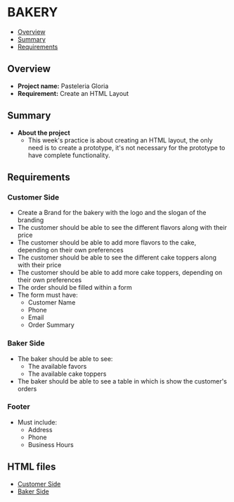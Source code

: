 # BAKERY

- [Overview](#overview)
- [Summary](#summary)
- [Requirements](#requirements)

## Overview

- **Project name:** Pasteleria Gloria
- **Requirement:** Create an HTML Layout

## Summary

- **About the project**
  - This week's practice is about creating an HTML layout, the only need is to create a prototype, it's not necessary for the prototype to have complete functionality.

## Requirements

### Customer Side

- Create a Brand for the bakery with the logo and the slogan of the branding
- The customer should be able to see the different flavors along with their price
- The customer should be able to add more flavors to the cake, depending on their own preferences
- The customer should be able to see the different cake toppers along with their price
- The customer should be able to add more cake toppers, depending on their own preferences
- The order should be filled within a form
- The form must have:
  - Customer Name
  - Phone
  - Email
  - Order Summary

### Baker Side

- The baker should be able to see:
  - The available favors
  - The available cake toppers
- The baker should be able to see a table in which is show the customer's orders

### Footer

- Must include:
  - Address
  - Phone
  - Business Hours

## HTML files

- [Customer Side](./main.html)
- [Baker Side](baker.html)